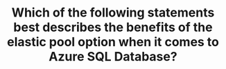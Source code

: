 ---
title: "Which of the following statements best describes the benefits of the elastic pool option when it comes to Azure SQL Database?"
type: "question"
layout: "single"
answers:
    - id: answer1
      title: "With the elastic option, the database automatically scales, and resources are allocated or deallocated as required."
      explain: "This describes the automatic scaling feature, not specifically the elastic pool option."

    - id: answer2
      title: "With the elastic option, Microsoft manages the server, so all you have to do is configure the database, create your tables, and populate them with your data."
      explain: "This describes the managed database service, not specifically the elastic pool option."

    - id: answer3
      title: "With the elastic option, multiple databases can share the same resources, such as memory, data storage space, and processing power."
      correct: true

    - id: answer4
      title: "With the elastic option, you can manually scale the database if you need additional storage space, memory, or processing power."
      explain: "This describes manual scaling, not specifically the elastic pool option."
---